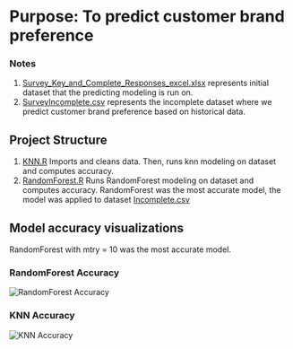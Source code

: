 # Purpose: To predict customer brand preference

### Notes
1. [Survey_Key_and_Complete_Responses_excel.xlsx](https://github.com/nlynch504/data-analytics-portfolio/edit/master/R%20projects/Brand%20Preference/Survey_Key_and_Complete_Responses_excel.xlsx) represents initial dataset that the predicting modeling is run on.
2. [SurveyIncomplete.csv](https://github.com/nlynch504/data-analytics-portfolio/edit/master/R%20projects/Brand%20Preference/SurveyIncomplete.csv) represents the incomplete dataset where we predict customer brand preference based on historical data.

## Project Structure
1. [KNN.R](https://github.com/nlynch504/data-analytics-portfolio/edit/master/R%20projects/Brand%20Preference/KNN.R)  Imports and cleans data. Then, runs knn modeling on dataset and computes accuracy.
2. [RandomForest.R](https://github.com/nlynch504/data-analytics-portfolio/edit/master/R%20projects/Brand%20Preference/Random%20Forest.R) Runs RandomForest modeling on dataset and computes accuracy. RandomForest was the most accurate model, the model was applied to dataset [Incomplete.csv](R%20projects/Brand%20Preference/SurveyIncomplete.csv) 

## Model accuracy visualizations
RandomForest with mtry = 10 was the most accurate model.

### RandomForest Accuracy
![RandomForest Accuracy](https://github.com/nlynch504/data-analytics-portfolio/edit/master/R%20projects/Brand%20Preference/Final%20Report/RF%20output.jpeg)

### KNN Accuracy 
![KNN Accuracy](https://github.com/nlynch504/data-analytics-portfolio/edit/master/R%20projects/Brand%20Preference/Final%20Report/KNN%20output.jpeg)



